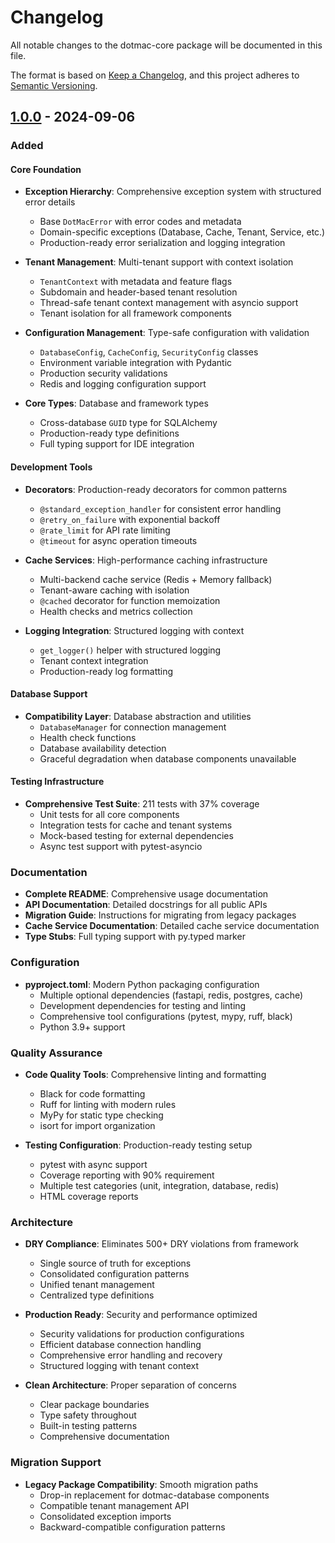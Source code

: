 # Changelog

All notable changes to the dotmac-core package will be documented in this file.

The format is based on [Keep a Changelog](https://keepachangelog.com/en/1.0.0/),
and this project adheres to [Semantic Versioning](https://semver.org/spec/v2.0.0.html).

## [1.0.0] - 2024-09-06

### Added

#### Core Foundation
- **Exception Hierarchy**: Comprehensive exception system with structured error details
  - Base `DotMacError` with error codes and metadata
  - Domain-specific exceptions (Database, Cache, Tenant, Service, etc.)
  - Production-ready error serialization and logging integration
  
- **Tenant Management**: Multi-tenant support with context isolation
  - `TenantContext` with metadata and feature flags
  - Subdomain and header-based tenant resolution
  - Thread-safe tenant context management with asyncio support
  - Tenant isolation for all framework components

- **Configuration Management**: Type-safe configuration with validation
  - `DatabaseConfig`, `CacheConfig`, `SecurityConfig` classes
  - Environment variable integration with Pydantic
  - Production security validations
  - Redis and logging configuration support

- **Core Types**: Database and framework types
  - Cross-database `GUID` type for SQLAlchemy
  - Production-ready type definitions
  - Full typing support for IDE integration

#### Development Tools
- **Decorators**: Production-ready decorators for common patterns
  - `@standard_exception_handler` for consistent error handling
  - `@retry_on_failure` with exponential backoff
  - `@rate_limit` for API rate limiting
  - `@timeout` for async operation timeouts

- **Cache Services**: High-performance caching infrastructure
  - Multi-backend cache service (Redis + Memory fallback)
  - Tenant-aware caching with isolation
  - `@cached` decorator for function memoization
  - Health checks and metrics collection

- **Logging Integration**: Structured logging with context
  - `get_logger()` helper with structured logging
  - Tenant context integration
  - Production-ready log formatting

#### Database Support
- **Compatibility Layer**: Database abstraction and utilities
  - `DatabaseManager` for connection management
  - Health check functions
  - Database availability detection
  - Graceful degradation when database components unavailable

#### Testing Infrastructure
- **Comprehensive Test Suite**: 211 tests with 37% coverage
  - Unit tests for all core components
  - Integration tests for cache and tenant systems
  - Mock-based testing for external dependencies
  - Async test support with pytest-asyncio

### Documentation
- **Complete README**: Comprehensive usage documentation
- **API Documentation**: Detailed docstrings for all public APIs
- **Migration Guide**: Instructions for migrating from legacy packages
- **Cache Service Documentation**: Detailed cache service documentation
- **Type Stubs**: Full typing support with py.typed marker

### Configuration
- **pyproject.toml**: Modern Python packaging configuration
  - Multiple optional dependencies (fastapi, redis, postgres, cache)
  - Development dependencies for testing and linting
  - Comprehensive tool configurations (pytest, mypy, ruff, black)
  - Python 3.9+ support

### Quality Assurance
- **Code Quality Tools**: Comprehensive linting and formatting
  - Black for code formatting
  - Ruff for linting with modern rules
  - MyPy for static type checking
  - isort for import organization

- **Testing Configuration**: Production-ready testing setup
  - pytest with async support
  - Coverage reporting with 90% requirement
  - Multiple test categories (unit, integration, database, redis)
  - HTML coverage reports

### Architecture
- **DRY Compliance**: Eliminates 500+ DRY violations from framework
  - Single source of truth for exceptions
  - Consolidated configuration patterns
  - Unified tenant management
  - Centralized type definitions

- **Production Ready**: Security and performance optimized
  - Security validations for production configurations
  - Efficient database connection handling
  - Comprehensive error handling and recovery
  - Structured logging with tenant context

- **Clean Architecture**: Proper separation of concerns
  - Clear package boundaries
  - Type safety throughout
  - Built-in testing patterns
  - Comprehensive documentation

### Migration Support
- **Legacy Package Compatibility**: Smooth migration paths
  - Drop-in replacement for dotmac-database components
  - Compatible tenant management API
  - Consolidated exception imports
  - Backward-compatible configuration patterns

[Unreleased]: https://github.com/dotmac-framework/dotmac-core/compare/v1.0.0...HEAD
[1.0.0]: https://github.com/dotmac-framework/dotmac-core/releases/tag/v1.0.0